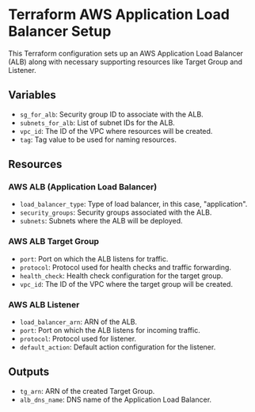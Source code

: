 # Terraform AWS Application Load Balancer Setup

This Terraform configuration sets up an AWS Application Load Balancer (ALB) along with necessary supporting resources like Target Group and Listener.

## Variables

- `sg_for_alb`: Security group ID to associate with the ALB.
- `subnets_for_alb`: List of subnet IDs for the ALB.
- `vpc_id`: The ID of the VPC where resources will be created.
- `tag`: Tag value to be used for naming resources.

## Resources
### AWS ALB (Application Load Balancer)

- `load_balancer_type`: Type of load balancer, in this case, "application".
- `security_groups`: Security groups associated with the ALB.
- `subnets`: Subnets where the ALB will be deployed.

### AWS ALB Target Group

- `port`: Port on which the ALB listens for traffic.
- `protocol`: Protocol used for health checks and traffic forwarding.
- `health_check`: Health check configuration for the target group.
- `vpc_id`: The ID of the VPC where the target group will be created.

### AWS ALB Listener

- `load_balancer_arn`: ARN of the ALB.
- `port`: Port on which the ALB listens for incoming traffic.
- `protocol`: Protocol used for listener.
- `default_action`: Default action configuration for the listener.

## Outputs

- `tg_arn`: ARN of the created Target Group.
- `alb_dns_name`: DNS name of the Application Load Balancer.